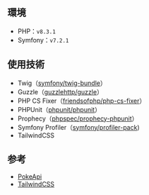 ## 環境

- PHP：`v8.3.1`
- Symfony：`v7.2.1`

## 使用技術

- Twig（[symfony/twig-bundle](https://github.com/symfony/twig-bundle)）
- Guzzle（[guzzlehttp/guzzle](https://github.com/guzzle/guzzle)）
- PHP CS Fixer（[friendsofphp/php-cs-fixer](https://github.com/PHP-CS-Fixer/PHP-CS-Fixer)）
- PHPUnit（[phpunit/phpunit](https://github.com/sebastianbergmann/phpunit)）
- Prophecy（[phpspec/prophecy-phpunit](https://github.com/phpspec/prophecy-phpunit)）
- Symfony Profiler（[symfony/profiler-pack](https://github.com/symfony/profiler-pack))
- TailwindCSS

## 参考

- [PokeApi](https://pokeapi.co/)
- [TailwindCSS](https://tailwindcss.com/)